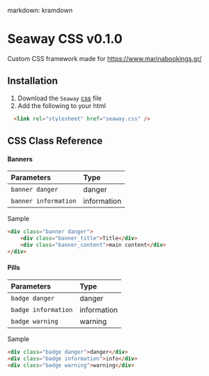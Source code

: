 
markdown: kramdown

# Seaway CSS v0.1.0

Custom CSS framework made for https://www.marinabookings.gr/


## Installation 

1. Download the `Seaway` [css](./seaway.css) file
1. Add the following to your html <head>

```html
  <link rel="stylesheet" href="seaway.css" />
```
    
## CSS Class Reference

#### Banners


| Parameters | Type     | 
| :-------- | :------- | 
| `banner danger` | danger | 
| `banner information` | information | 

Sample

```html
<div class="banner danger">
    <div class="banner_title">Title</div>
    <div class="banner_content">main content</div>
</div>
```
#### Pills

| Parameters | Type     | 
| :-------- | :------- | 
| `badge danger` | danger | 
| `badge information` | information | 
| `badge warning` | warning | 

Sample

```html
<div class="badge danger">danger</div>
<div class="badge information">info</div>
<div class="badge warning">warning</div>
```


  
